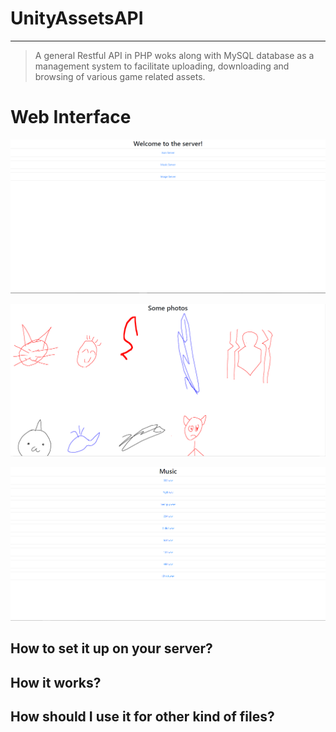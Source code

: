 # UnityAssetsAPI
----------

>  A general Restful API in PHP woks along with MySQL database as a management system to facilitate uploading, downloading and browsing of various game related assets.   
 
# Web Interface
![home page screenshot](https://github.com/AmousQiu/UnityAssetsAPI/blob/master/Screenshots/ServerHomePage.PNG)

![home page screenshot](https://github.com/AmousQiu/UnityAssetsAPI/blob/master/Screenshots/PhotoServerHomepage.PNG)

![home page screenshot](https://github.com/AmousQiu/UnityAssetsAPI/blob/master/Screenshots/MusicServerHomepage.PNG)

## How to set it up on your server?  


## How it works?      
       
    

## How should I use it for other kind of files? 
